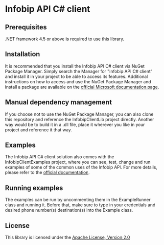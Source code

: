 Infobip API C# client
======================

Prerequisites
--------------

.NET framework 4.5 or above is required to use this library.

Installation
-------------

It is recommended that you install the Infobip API C# client via NuGet Package Manager. Simply search the
Manager for "Infobip API C# client" and install it in your project to be able to access its features.
Additional instructions on how to access and use the NuGet Package Manager and install a package are available
on the [official Microsoft documentation page](https://docs.microsoft.com/en-us/nuget/tools/package-manager-ui).


Manual dependency management
-----------------------------

If you choose not to use the NuGet Package Manager, you can also clone this repository and reference the
InfobipClientLib project directly. Another way would be to build it in a .dll file, place it wherever you
like in your project and reference it that way.

Examples
---------

The Infobip API C# client solution also comes with the InfobipClientExamples project, where you can see, test,
change and run examples of some of the common uses of the Infobip API. For more details, please refer to the
[official documentation](https://dev.infobip.com/).

Running examples
-----------------

The examples can be run by uncommenting them in the ExampleRunner class and running it. Before that, make sure
to type in your credentials and desired phone number(s) destination(s) into the Example class.

License
--------

This library is licensed under the [Apache License, Version 2.0](http://www.apache.org/licenses/LICENSE-2.0)
